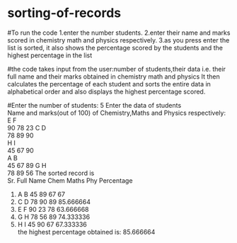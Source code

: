 # sorting-of-records
#To run the code
1.enter the number students.
2.enter their name and marks scored in chemistry math and physics respectively.
3.as you press enter the list is sorted, it also shows the percentage scored by the students and the highest percentage in the list




#the code takes input from the user:number of students,their data i.e. their full name and their marks obtained in chemistry math and physics
It then calculates the percentage of each student and sorts the entire data in alphabetical order and also displays the highest percentage scored.

#Enter the number of students: 5
Enter the data of students                                                      
Name and marks(out of 100) of Chemistry,Maths and Physics respectively:                                                                                                                                                                                                                            
E F                                                                             
90 78 23 
C D                                                                             
78 89 90   
H I                                                                             
45 67 90   
A B                                                                             
45 67 89
G H                                                                             
78 89 56 
The sorted record is                                                            
Sr. Full Name           Chem Maths Phy Percentage                               
1.  A B                  45    89   67   67                                     
2.  C D                  78    90   89   85.666664                              
3.  E F                  90    23   78   63.666668                              
4.  G H                  78    56   89   74.333336                              
5.  H I                  45    90   67   67.333336                              
the highest percentage obtained is: 85.666664 
